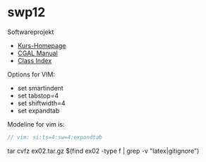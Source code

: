 swp12
=====

Softwareprojekt

* [Kurs-Homepage](http://page.mi.fu-berlin.de/panos/geom-comp/index.html)
* [CGAL Manual](http://www.cgal.org/Manual/latest/doc_html/cgal_manual/contents.html)
* [Class Index](http://www.cgal.org/Manual/latest/doc_html/cgal_manual/manual_index.html)

Options for VIM:

* set smartindent
* set tabstop=4
* set shiftwidth=4
* set expandtab

Modeline for vim is:

```c++
// vim: si:ts=4:sw=4:expandtab
````

tar cvfz ex02.tar.gz $(find ex02 -type f | grep -v "latex\|gitignore") 
